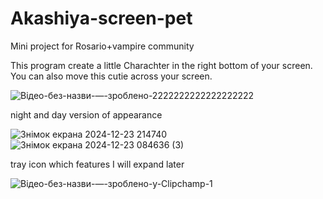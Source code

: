 # Akashiya-screen-pet
Mini project for Rosario+vampire community


This program create a little Charachter in the right bottom of your screen. You can also move this cutie 
across your screen.

![Відео-без-назви-—-зроблено-2222222222222222222](https://github.com/user-attachments/assets/bd62332e-701a-4fdb-aa00-cadbd07672c8)

night and day version of appearance

![Знімок екрана 2024-12-23 214740](https://github.com/user-attachments/assets/912d2622-efb1-4f35-a5f4-36bf37830bad) ![Знімок екрана 2024-12-23 084636 (3)](https://github.com/user-attachments/assets/48e7ec3e-601c-4e4c-b7e5-0784fd20a831)

tray icon which features I will expand later

![Відео-без-назви-—-зроблено-у-Clipchamp-_1_](https://github.com/user-attachments/assets/47f5f515-ab7a-453a-8210-712cc9e93f06)


